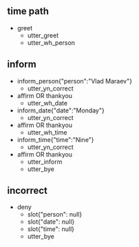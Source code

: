 ## time path
* greet
  - utter_greet
  - utter_wh_person

## inform
* inform_person{"person":"Vlad Maraev"}
  - utter_yn_correct
* affirm OR thankyou
  - utter_wh_date
* inform_date{"date":"Monday"}
  - utter_yn_correct
* affirm OR thankyou
  - utter_wh_time
* inform_time{"time":"Nine"}
  - utter_yn_correct
* affirm OR thankyou
  - utter_inform
  - utter_bye
  
## incorrect
* deny
  - slot{"person": null}
  - slot{"date": null}
  - slot{"time": null}
  - utter_bye

